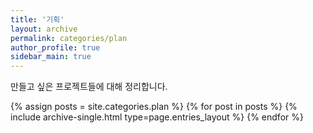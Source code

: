 ```yaml
---
title: '기획'
layout: archive
permalink: categories/plan
author_profile: true
sidebar_main: true
---
```


만들고 싶은 프로젝트들에 대해 정리합니다.

{% assign posts = site.categories.plan %}
{% for post in posts %}
{% include archive-single.html type=page.entries_layout %}
{% endfor %}
